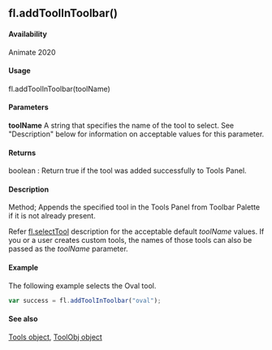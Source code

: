 ## fl.addToolInToolbar()	

#### Availability

Animate 2020

#### Usage

fl.addToolInToolbar(toolName)	

#### Parameters

**toolName** A string that specifies the name of the tool to select. See "Description" below for information on acceptable values for this parameter.

#### Returns

boolean : Return true if the tool was added successfully to Tools Panel.

#### Description

Method; Appends the specified tool in the Tools Panel from Toolbar Palette if it is not already present.

Refer [fl.selectTool](../flash_object_(fl)/fl68.md) description for the acceptable default *toolName* values.
If you or a user creates custom tools, the names of those tools can also be passed as the *toolName* parameter.

#### Example

The following example selects the Oval tool.
```javascript
var success = fl.addToolInToolbar("oval");

```
#### See also

[Tools object](../Tools_object/tools_summary.md), [ToolObj object](../ToolObj_object/toolObj_summary.md)
